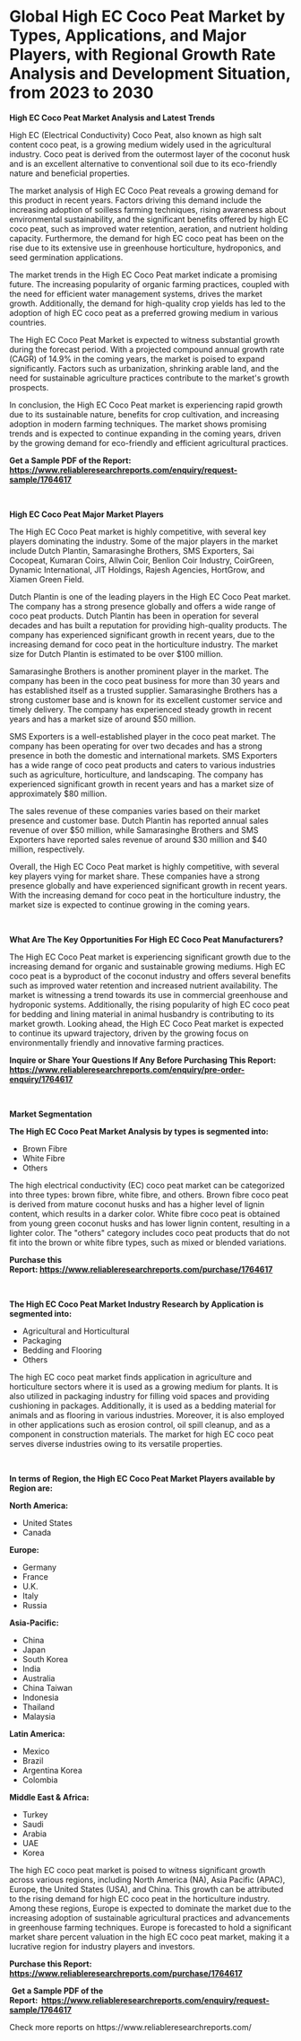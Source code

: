 <p><h1>Global High EC Coco Peat Market by Types, Applications, and Major Players, with Regional Growth Rate Analysis and Development Situation, from 2023 to 2030</h1></p><p><strong>High EC Coco Peat Market Analysis and Latest Trends</strong></p>
<p><p>High EC (Electrical Conductivity) Coco Peat, also known as high salt content coco peat, is a growing medium widely used in the agricultural industry. Coco peat is derived from the outermost layer of the coconut husk and is an excellent alternative to conventional soil due to its eco-friendly nature and beneficial properties.</p><p>The market analysis of High EC Coco Peat reveals a growing demand for this product in recent years. Factors driving this demand include the increasing adoption of soilless farming techniques, rising awareness about environmental sustainability, and the significant benefits offered by high EC coco peat, such as improved water retention, aeration, and nutrient holding capacity. Furthermore, the demand for high EC coco peat has been on the rise due to its extensive use in greenhouse horticulture, hydroponics, and seed germination applications.</p><p>The market trends in the High EC Coco Peat market indicate a promising future. The increasing popularity of organic farming practices, coupled with the need for efficient water management systems, drives the market growth. Additionally, the demand for high-quality crop yields has led to the adoption of high EC coco peat as a preferred growing medium in various countries.</p><p>The High EC Coco Peat Market is expected to witness substantial growth during the forecast period. With a projected compound annual growth rate (CAGR) of 14.9% in the coming years, the market is poised to expand significantly. Factors such as urbanization, shrinking arable land, and the need for sustainable agriculture practices contribute to the market's growth prospects.</p><p>In conclusion, the High EC Coco Peat market is experiencing rapid growth due to its sustainable nature, benefits for crop cultivation, and increasing adoption in modern farming techniques. The market shows promising trends and is expected to continue expanding in the coming years, driven by the growing demand for eco-friendly and efficient agricultural practices.</p></p>
<p><strong>Get a Sample PDF of the Report:&nbsp; <a href="https://www.reliableresearchreports.com/enquiry/request-sample/1764617">https://www.reliableresearchreports.com/enquiry/request-sample/1764617</a></strong></p>
<p>&nbsp;</p>
<p><strong>High EC Coco Peat Major Market Players</strong></p>
<p><p>The High EC Coco Peat market is highly competitive, with several key players dominating the industry. Some of the major players in the market include Dutch Plantin, Samarasinghe Brothers, SMS Exporters, Sai Cocopeat, Kumaran Coirs, Allwin Coir, Benlion Coir Industry, CoirGreen, Dynamic International, JIT Holdings, Rajesh Agencies, HortGrow, and Xiamen Green Field.</p><p>Dutch Plantin is one of the leading players in the High EC Coco Peat market. The company has a strong presence globally and offers a wide range of coco peat products. Dutch Plantin has been in operation for several decades and has built a reputation for providing high-quality products. The company has experienced significant growth in recent years, due to the increasing demand for coco peat in the horticulture industry. The market size for Dutch Plantin is estimated to be over $100 million.</p><p>Samarasinghe Brothers is another prominent player in the market. The company has been in the coco peat business for more than 30 years and has established itself as a trusted supplier. Samarasinghe Brothers has a strong customer base and is known for its excellent customer service and timely delivery. The company has experienced steady growth in recent years and has a market size of around $50 million.</p><p>SMS Exporters is a well-established player in the coco peat market. The company has been operating for over two decades and has a strong presence in both the domestic and international markets. SMS Exporters has a wide range of coco peat products and caters to various industries such as agriculture, horticulture, and landscaping. The company has experienced significant growth in recent years and has a market size of approximately $80 million.</p><p>The sales revenue of these companies varies based on their market presence and customer base. Dutch Plantin has reported annual sales revenue of over $50 million, while Samarasinghe Brothers and SMS Exporters have reported sales revenue of around $30 million and $40 million, respectively.</p><p>Overall, the High EC Coco Peat market is highly competitive, with several key players vying for market share. These companies have a strong presence globally and have experienced significant growth in recent years. With the increasing demand for coco peat in the horticulture industry, the market size is expected to continue growing in the coming years.</p></p>
<p>&nbsp;</p>
<p><strong>What Are The Key Opportunities For High EC Coco Peat Manufacturers?</strong></p>
<p><p>The High EC Coco Peat market is experiencing significant growth due to the increasing demand for organic and sustainable growing mediums. High EC coco peat is a byproduct of the coconut industry and offers several benefits such as improved water retention and increased nutrient availability. The market is witnessing a trend towards its use in commercial greenhouse and hydroponic systems. Additionally, the rising popularity of high EC coco peat for bedding and lining material in animal husbandry is contributing to its market growth. Looking ahead, the High EC Coco Peat market is expected to continue its upward trajectory, driven by the growing focus on environmentally friendly and innovative farming practices.</p></p>
<p><strong>Inquire or Share Your Questions If Any Before Purchasing This Report: <a href="https://www.reliableresearchreports.com/enquiry/pre-order-enquiry/1764617">https://www.reliableresearchreports.com/enquiry/pre-order-enquiry/1764617</a></strong></p>
<p>&nbsp;</p>
<p><strong>Market Segmentation</strong></p>
<p><strong>The High EC Coco Peat Market Analysis by types is segmented into:</strong></p>
<p><ul><li>Brown Fibre</li><li>White Fibre</li><li>Others</li></ul></p>
<p><p>The high electrical conductivity (EC) coco peat market can be categorized into three types: brown fibre, white fibre, and others. Brown fibre coco peat is derived from mature coconut husks and has a higher level of lignin content, which results in a darker color. White fibre coco peat is obtained from young green coconut husks and has lower lignin content, resulting in a lighter color. The "others" category includes coco peat products that do not fit into the brown or white fibre types, such as mixed or blended variations.</p></p>
<p><strong>Purchase this Report:&nbsp;<a href="https://www.reliableresearchreports.com/purchase/1764617">https://www.reliableresearchreports.com/purchase/1764617</a></strong></p>
<p>&nbsp;</p>
<p><strong>The High EC Coco Peat Market Industry Research by Application is segmented into:</strong></p>
<p><ul><li>Agricultural and Horticultural</li><li>Packaging</li><li>Bedding and Flooring</li><li>Others</li></ul></p>
<p><p>The high EC coco peat market finds application in agriculture and horticulture sectors where it is used as a growing medium for plants. It is also utilized in packaging industry for filling void spaces and providing cushioning in packages. Additionally, it is used as a bedding material for animals and as flooring in various industries. Moreover, it is also employed in other applications such as erosion control, oil spill cleanup, and as a component in construction materials. The market for high EC coco peat serves diverse industries owing to its versatile properties.</p></p>
<p>&nbsp;</p>
<p><strong>In terms of Region, the High EC Coco Peat Market Players available by Region are:</strong></p>
<p>
    <p> <strong> North America: </strong>
        <ul>
            <li>United States</li>
            <li>Canada</li>
        </ul>
        </p> 
    <p> <strong> Europe: </strong>
        <ul>
            <li>Germany</li>
            <li>France</li>
            <li>U.K.</li>
            <li>Italy</li>
            <li>Russia</li>
        </ul>
        </p> 
    <p> <strong> Asia-Pacific: </strong>
        <ul>
            <li>China</li>
            <li>Japan</li>
            <li>South Korea</li>
            <li>India</li>
            <li>Australia</li>
            <li>China Taiwan</li>
            <li>Indonesia</li>
            <li>Thailand</li>
            <li>Malaysia</li>
        </ul>
        </p> 
    <p> <strong> Latin America: </strong>
        <ul>
            <li>Mexico</li>
            <li>Brazil</li>
            <li>Argentina Korea</li>
            <li>Colombia</li>
        </ul>
        </p> 
    <p> <strong> Middle East & Africa: </strong>
        <ul>
            <li>Turkey</li>
            <li>Saudi</li>
            <li>Arabia</li>
            <li>UAE</li>
            <li>Korea</li>
        </ul>
    </p>
    </p>
<p><p>The high EC coco peat market is poised to witness significant growth across various regions, including North America (NA), Asia Pacific (APAC), Europe, the United States (USA), and China. This growth can be attributed to the rising demand for high EC coco peat in the horticulture industry. Among these regions, Europe is expected to dominate the market due to the increasing adoption of sustainable agricultural practices and advancements in greenhouse farming techniques. Europe is forecasted to hold a significant market share percent valuation in the high EC coco peat market, making it a lucrative region for industry players and investors.</p></p>
<p><strong>Purchase this Report: <a href="https://www.reliableresearchreports.com/purchase/1764617">https://www.reliableresearchreports.com/purchase/1764617</a></strong></p>
<p>&nbsp;<strong>Get a Sample PDF of the Report:&nbsp;&nbsp;<a href="https://www.reliableresearchreports.com/enquiry/request-sample/1764617">https://www.reliableresearchreports.com/enquiry/request-sample/1764617</a></strong></p>
<p><strong></strong></p>
<p>Check more reports on https://www.reliableresearchreports.com/</p>